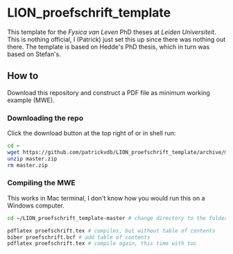 # LION_proefschrift_template
This template for the _Fysica van Leven_ PhD theses at _Leiden Universiteit_. 
This is nothing official, I (Patrick) just set this up since there was nothing out there.
The template is based on Hedde's PhD thesis, which in turn was based on Stefan's.

## How to
Download this repository and construct a PDF file as minimum working example (MWE).

### Downloading the repo
Click the download button at the top right of  or in shell run:

```bash
cd ~
wget https://github.com/patrickvdb/LION_proefschrift_template/archive/master.zip
unzip master.zip
rm master.zip
```

### Compiling the MWE
This works in Mac terminal, I don't know how you would run this on a Windows computer. 
```bash
cd ~/LION_proefschrift_template-master # change directory to the folder 

pdflatex proefschrift.tex # compiles, but without table of contents
biber proefschrift.bcf # add table of contents
pdflatex proefschrift.tex # compile again, this time with toc
```